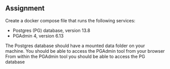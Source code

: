
## Assignment

Create a docker compose file that runs the following services:
* Postgres (PG) database, version 13.8
* PGAdmin 4, version 6.13

The Postgres database should have a mounted data folder on your machine.
You should be able to access the PGAdmin tool from your browser 
From within the PGAdmin tool you should be able to access the PG database